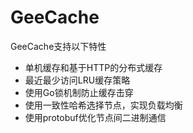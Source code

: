 # GeeCache
GeeCache支持以下特性

- 单机缓存和基于HTTP的分布式缓存
- 最近最少访问LRU缓存策略
- 使用Go锁机制防止缓存击穿
- 使用一致性哈希选择节点，实现负载均衡
- 使用protobuf优化节点间二进制通信
